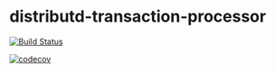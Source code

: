 # distributd-transaction-processor

[![Build Status](https://travis-ci.org/anicolaspp/distributd-transaction-processor.svg?branch=master)](https://travis-ci.org/anicolaspp/distributd-transaction-processor)

[![codecov](https://codecov.io/gh/anicolaspp/distributd-transaction-processor/branch/master/graph/badge.svg)](https://codecov.io/gh/anicolaspp/distributd-transaction-processor)

